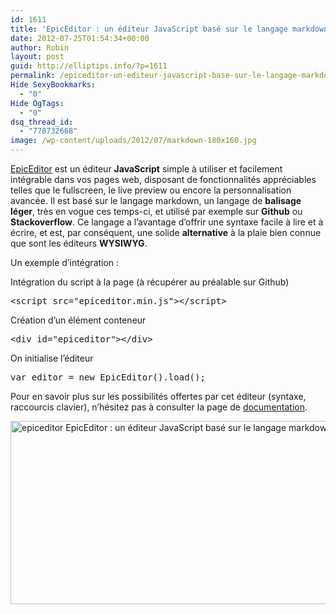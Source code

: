 ```yaml
---
id: 1611
title: 'EpicEditor : un éditeur JavaScript basé sur le langage markdown'
date: 2012-07-25T01:54:34+00:00
author: Robin
layout: post
guid: http://elliptips.info/?p=1611
permalink: /epiceditor-un-editeur-javascript-base-sur-le-langage-markdown/
Hide SexyBookmarks:
  - "0"
Hide OgTags:
  - "0"
dsq_thread_id:
  - "778732668"
image: /wp-content/uploads/2012/07/markdown-180x160.jpg
---
```

[EpicEditor](http://oscargodson.github.com/EpicEditor/# "EpicEditor site web") est un éditeur **JavaScript** simple à utiliser et facilement intégrable dans vos pages web, disposant de fonctionnalités appréciables telles que le fullscreen, le live preview ou encore la personnalisation avancée. Il est basé sur le langage markdown, un langage de **balisage léger**, très en vogue ces temps-ci, et utilisé par exemple sur **Github** ou **Stackoverflow**. Ce langage a l’avantage d’offrir une syntaxe facile à lire et à écrire, et est, par conséquent, une solide **alternative** à la plaie bien connue que sont les éditeurs **WYSIWYG**.

Un exemple d’intégration :

Intégration du script à la page (à récupérer au préalable sur Github)

<pre class="lang:xhtml decode:true">&lt;script src="epiceditor.min.js"&gt;&lt;/script&gt;</pre>

Création d’un élément conteneur

<pre class="lang:xhtml decode:true">&lt;div id="epiceditor"&gt;&lt;/div&gt;</pre>

On initialise l’éditeur

<pre class="lang:js decode:true">var editor = new EpicEditor().load();</pre>

Pour en savoir plus sur les possibilités offertes par cet éditeur (syntaxe, raccourcis clavier), n’hésitez pas à consulter la page de [documentation](https://github.com/OscarGodson/EpicEditor/wiki/User's-Manual "Documentation EpicEditor").

[<img class="size-full wp-image-1612 aligncenter" title="epiceditor" src="http://elliptips.info/wp-content/uploads/2012/07/epiceditor.png" alt="epiceditor EpicEditor : un éditeur JavaScript basé sur le langage markdown " width="610" height="293" srcset="http://elliptips.info/wp-content/uploads/2012/07/epiceditor.png 610w, http://elliptips.info/wp-content/uploads/2012/07/epiceditor-300x144.png 300w" sizes="(max-width: 610px) 100vw, 610px" />](http://elliptips.info/wp-content/uploads/2012/07/epiceditor.png)